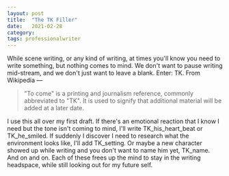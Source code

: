 ```yaml
---
layout: post
title:  "The TK Filler"
date:   2021-02-28
category: 
tags: professionalwriter
---
```

While scene writing, or any kind of writing, at times you'll know you need to write something, but nothing comes to mind. We don't want to pause writing mid-stream, and we don't just want to leave a blank. Enter: TK. From Wikipedia —

>"To come" is a printing and journalism reference, commonly abbreviated to "TK". It is used to signify that additional material will be added at a later date.

I use this all over my first draft. If there's an emotional reaction that I know I need but the tone isn't coming to mind, I'll write TK_his_heart_beat or TK_he_smiled. If suddenly I discover I need to research what the environment looks like, I'll add TK_setting. Or maybe a new character showed up while writing and you don't want to name him yet, TK_name. And on and on. Each of these frees up the mind to stay in the writing headspace, while still looking out for my future self.
